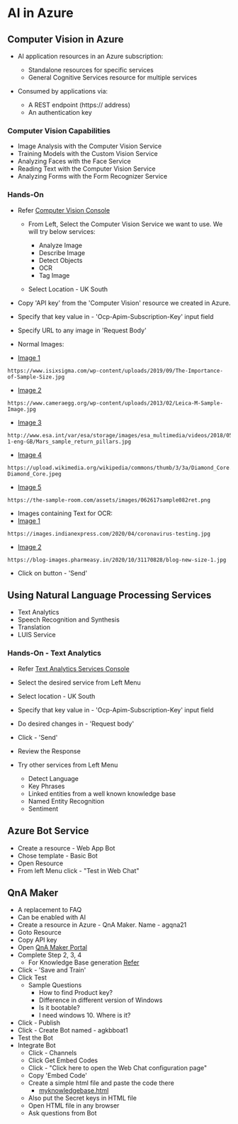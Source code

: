 # AI in Azure

## Computer Vision in Azure
- AI application resources in an Azure subscription:
   - Standalone resources for specific services
   - General Cognitive Services resource for multiple services

- Consumed by applications via:
  - A REST endpoint (https:// address)
  - An authentication key

### Computer Vision Capabilities
- Image Analysis with the Computer Vision Service
- Training Models with the Custom Vision Service
- Analyzing Faces with the Face Service
- Reading Text with the Computer Vision Service
- Analyzing Forms with the Form Recognizer Service

### Hands-On
- Refer [Computer Vision Console](https://uksouth.dev.cognitive.microsoft.com/docs/services/computer-vision-v3-2/operations/5d986960601faab4bf452005/console)
  - From Left, Select the Computer Vision Service we want to use. We will try below services:
    - Analyze Image
    - Describe Image
    - Detect Objects
    - OCR
    - Tag Image

  - Select Location - UK South
- Copy 'API key' from the 'Computer Vision' resource we created in Azure.
- Specify that key value in - 'Ocp-Apim-Subscription-Key' input field
- Specify URL to any image in 'Request Body'

- Normal Images:
- [Image 1](https://www.isixsigma.com/wp-content/uploads/2019/09/The-Importance-of-Sample-Size.jpg)
```
https://www.isixsigma.com/wp-content/uploads/2019/09/The-Importance-of-Sample-Size.jpg
```

- [Image 2](https://www.cameraegg.org/wp-content/uploads/2013/02/Leica-M-Sample-Image.jpg)
```
https://www.cameraegg.org/wp-content/uploads/2013/02/Leica-M-Sample-Image.jpg
```

- [Image 3](http://www.esa.int/var/esa/storage/images/esa_multimedia/videos/2018/05/mars_sample_return/17493376-1-eng-GB/Mars_sample_return_pillars.jpg)
```
http://www.esa.int/var/esa/storage/images/esa_multimedia/videos/2018/05/mars_sample_return/17493376-1-eng-GB/Mars_sample_return_pillars.jpg
```

- [Image 4](https://upload.wikimedia.org/wikipedia/commons/thumb/3/3a/Diamond_Core.jpeg/1200px-Diamond_Core.jpeg)
```
https://upload.wikimedia.org/wikipedia/commons/thumb/3/3a/Diamond_Core.jpeg/1200px-Diamond_Core.jpeg
```

- [Image 5](https://the-sample-room.com/assets/images/062617sample082ret.png)
```
https://the-sample-room.com/assets/images/062617sample082ret.png
```

- Images containing Text for OCR:
- [Image 1](https://images.indianexpress.com/2020/04/coronavirus-testing.jpg)
```
https://images.indianexpress.com/2020/04/coronavirus-testing.jpg
```

- [Image 2](https://blog-images.pharmeasy.in/2020/10/31170828/blog-new-size-1.jpg)
```
https://blog-images.pharmeasy.in/2020/10/31170828/blog-new-size-1.jpg
```


- Click on button - 'Send'

## Using Natural Language Processing Services
- Text Analytics
- Speech Recognition and Synthesis
- Translation
- LUIS Service

### Hands-On - Text Analytics
- Refer [Text Analytics Services Console](https://westus.dev.cognitive.microsoft.com/docs/services/TextAnalytics-v3-0/operations/Languages)
- Select the desired service from Left Menu
- Select location - UK South
- Specify that key value in - 'Ocp-Apim-Subscription-Key' input field
- Do desired changes in - 'Request body'
- Click - 'Send'
- Review the Response

- Try other services from Left Menu
  - Detect Language
  - Key Phrases
  - Linked entities from a well known knowledge base
  - Named Entity Recognition
  - Sentiment

## Azure Bot Service
- Create a resource - Web App Bot
- Chose template - Basic Bot
- Open Resource
- From left Menu click - "Test in Web Chat"

## QnA Maker
- A replacement to FAQ
- Can be enabled with AI
- Create a resource in Azure - QnA Maker. Name - agqna21
- Goto Resource
- Copy API key
- Open [QnA Maker Portal](https://www.qnamaker.ai/Create)
- Complete Step 2, 3, 4
  - For Knowledge Base generation [Refer](https://www.microsoft.com/en-in/software-download/faq)
- Click - 'Save and Train'
- Click Test
  - Sample Questions
    - How to find Product key?
    - Difference in different version of Windows
    - Is it bootable?
    - I need windows 10. Where is it?
- Click - Publish
- Click - Create Bot named - agkbboat1
-  Test the Bot
- Integrate Bot
  - Click - Channels
  - Click Get Embed Codes
  - Click - "Click here to open the Web Chat configuration page"
  - Copy 'Embed Code'
  - Create a simple html file and paste the code there
    - [myknowledgebase.html](myknowledgebase.html)
  - Also put the Secret keys in HTML file
  - Open HTML file in any browser
  - Ask questions from Bot
